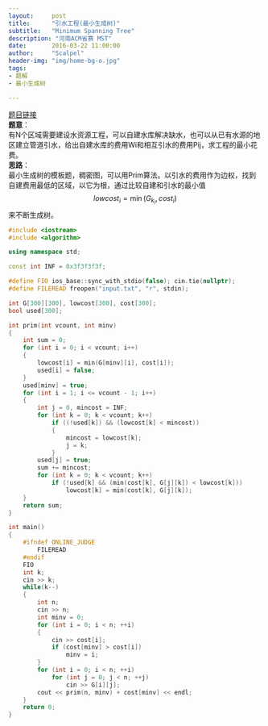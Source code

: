 ```yaml
---
layout:     post
title:      "引水工程(最小生成树)"
subtitle:   "Minimum Spanning Tree"
description: "河南ACM省赛 MST"
date:       2016-03-22 11:00:00
author:     "Scalpel"
header-img: "img/home-bg-o.jpg"
tags:
- 题解
- 最小生成树

---
```

[题目链接](http://acm.nyist.edu.cn/JudgeOnline/problem.php?pid=1239)  
**题意**：  
有N个区域需要建设水资源工程，可以自建水库解决缺水，也可以从已有水源的地区建立管道引水，给出自建水库的费用Wi和相互引水的费用Pij，求工程的最小花费。  
**思路**：  
最小生成树的模板题，稠密图，可以用Prim算法。以引水的费用作为边权，找到自建费用最低的区域，以它为根，通过比较自建和引水的最小值$$lowcost_i = \min(G_k_i, cost_i)$$来不断生成树。

~~~cpp
#include <iostream>
#include <algorithm>

using namespace std;

const int INF = 0x3f3f3f3f;

#define FIO ios_base::sync_with_stdio(false); cin.tie(nullptr);
#define FILEREAD freopen("input.txt", "r", stdin);

int G[300][300], lowcost[300], cost[300];
bool used[300];

int prim(int vcount, int minv)
{
    int sum = 0;
    for (int i = 0; i < vcount; i++)
    {
        lowcost[i] = min(G[minv][i], cost[i]);
        used[i] = false;
    }
    used[minv] = true;
    for (int i = 1; i <= vcount - 1; i++)
    {
        int j = 0, mincost = INF;
        for (int k = 0; k < vcount; k++)
            if ((!used[k]) && (lowcost[k] < mincost))
            {
                mincost = lowcost[k];
                j = k;
            }
        used[j] = true;
        sum += mincost;
        for (int k = 0; k < vcount; k++)
            if (!used[k] && (min(cost[k], G[j][k]) < lowcost[k]))
                lowcost[k] = min(cost[k], G[j][k]);
    }
    return sum;
}

int main()
{
    #ifndef ONLINE_JUDGE
        FILEREAD
    #endif
    FIO
    int k;
    cin >> k;
    while(k--)
    {
        int n;
        cin >> n;
        int minv = 0;
        for (int i = 0; i < n; ++i)
        {
            cin >> cost[i];
            if (cost[minv] > cost[i])
                minv = i;
        }
        for (int i = 0; i < n; ++i)
            for (int j = 0; j < n; ++j)
                cin >> G[i][j];
        cout << prim(n, minv) + cost[minv] << endl;
    }
    return 0;
}
~~~
